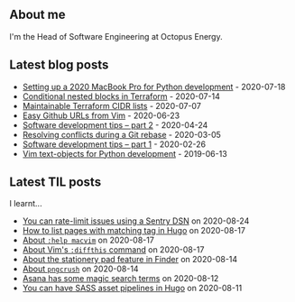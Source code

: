 ## About me
I'm the Head of Software Engineering at Octopus Energy.
## Latest blog posts
- [Setting up a 2020 MacBook Pro for Python development](https://codeinthehole.com/guides/settings-up-a-2020-macbook-for-python-development/) - 2020-07-18
- [Conditional nested blocks in Terraform](https://codeinthehole.com/tips/conditional-nested-blocks-in-terraform/) - 2020-07-14
- [Maintainable Terraform CIDR lists](https://codeinthehole.com/tips/terraform-cidrs/) - 2020-07-07
- [Easy Github URLs from Vim](https://codeinthehole.com/tips/easy-github-urls-from-vim/) - 2020-06-23
- [Software development tips – part 2](https://codeinthehole.com/tips/software-development-tips-part2/) - 2020-04-24
- [Resolving conflicts during a Git rebase](https://codeinthehole.com/guides/resolving-conflicts-during-a-git-rebase/) - 2020-03-05
- [Software development tips – part 1](https://codeinthehole.com/tips/software-development-tips-part1/) - 2020-02-26
- [Vim text-objects for Python development](https://codeinthehole.com/tips/vim-text-objects/) - 2019-06-13
## Latest TIL posts
I learnt...
- [You can rate-limit issues using a Sentry DSN](https://til.codeinthehole.com/posts/you-can-ratelimit-issues-using-a-sentry-dsn/) on 2020-08-24
- [How to list pages with matching tag in Hugo](https://til.codeinthehole.com/posts/how-to-list-pages-with-matching-tag-in-hugo/) on 2020-08-17
- [About `:help macvim`](https://til.codeinthehole.com/posts/about-help-macvim/) on 2020-08-17
- [About Vim's `:diffthis` command](https://til.codeinthehole.com/posts/about-vims-diffthis-command/) on 2020-08-17
- [About the stationery pad feature in Finder](https://til.codeinthehole.com/posts/about-the-stationery-pad-feature-in-finder/) on 2020-08-14
- [About `pngcrush`](https://til.codeinthehole.com/posts/about-pngcrush/) on 2020-08-14
- [Asana has some magic search terms](https://til.codeinthehole.com/posts/asana-has-some-magic-search-terms/) on 2020-08-12
- [You can have SASS asset pipelines in Hugo](https://til.codeinthehole.com/posts/you-can-have-sass-asset-pipelines-in-hugo/) on 2020-08-11
